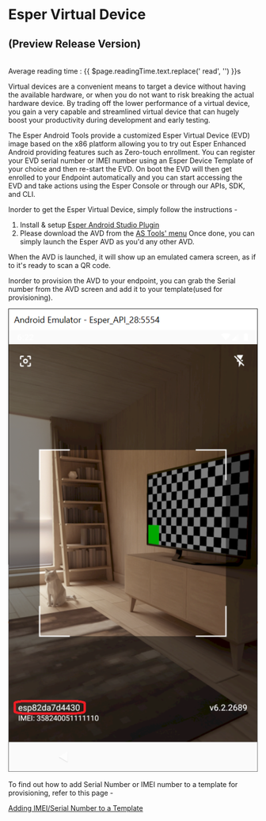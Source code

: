 # Esper Virtual Device 
## (Preview Release Version)
<br />
<div class="avg-reading-time">Average reading time : {{ $page.readingTime.text.replace(' read', '') }}s</div>


Virtual devices are a convenient means to target a device without having the available hardware, or when you do not want to risk breaking the actual hardware device. By trading off the lower performance of a virtual device, you gain a very capable and streamlined virtual device that can hugely boost your productivity during development and early testing.

The Esper Android Tools provide a customized Esper Virtual Device (EVD) image based on the x86 platform allowing you to try out Esper Enhanced Android providing features such as Zero-touch enrollment. You can register your EVD serial number or IMEI number using an Esper Device Template of your choice and then re-start the EVD. On boot the EVD will then get enrolled to your Endpoint automatically and you can start accessing the EVD and take actions using the Esper Console or through our APIs, SDK, and CLI.

Inorder to get the Esper Virtual Device, simply follow the instructions -

1. Install & setup [Esper Android Studio Plugin](https://docs.esper.io/home/esperplugin.html#requirements)
2. Please download the AVD from the [AS Tools' menu](https://docs.esper.io/home/esperplugin.html#esper-android-virtual-device)
Once done, you can simply launch the Esper AVD as you'd any other AVD.

When the AVD is launched, it will show up an emulated camera screen, as if to it's ready to scan a QR code. 


Inorder to provision the AVD to your endpoint, you can grab the Serial number from the AVD screen and add it to your template(used for provisioning).

![](./assets/OLD_DASHBOARD/emulator_image1.png)

To find out how to add Serial Number or IMEI number to a template for provisioning, refer to this page - 

[Adding IMEI/Serial Number to a Template](https://docs.esper.io/home/devconsole/device-template/imei-provisioning-template/)

